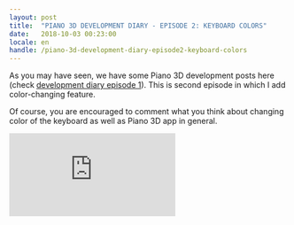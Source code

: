 ```yaml
---
layout: post
title:  "PIANO 3D DEVELOPMENT DIARY - EPISODE 2: KEYBOARD COLORS"
date:   2018-10-03 00:23:00
locale: en
handle: /piano-3d-development-diary-episode2-keyboard-colors
---
```


As you may have seen, we have some Piano 3D development posts here (check [development diary episode 1](/piano-3d-development-diary-episode1)). This is second episode in which I add color-changing feature.

Of course, you are encouraged to comment what you think about changing color of the keyboard as well as Piano 3D app in general.   

<div class="videowrapper">
<iframe src="https://www.youtube.com/embed/QvkE91XSvLc" frameborder="0" allow="autoplay; encrypted-media" allowfullscreen></iframe>
</div>

